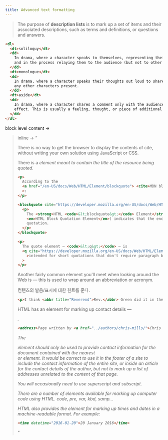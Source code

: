 ```yaml
---
title: Advanced text formatting
---
```


> The purpose of **description lists** is to mark up a set of items and their associated
> descriptions, such as terms and definitions, or questions and answers.

```html
<dl>
  <dt>soliloquy</dt>
  <dd>
    In drama, where a character speaks to themselves, representing their inner thoughts or feelings
    and in the process relaying them to the audience (but not to other characters.)
  </dd>
  <dt>monologue</dt>
  <dd>
    In drama, where a character speaks their thoughts out loud to share them with the audience and
    any other characters present.
  </dd>
  <dt>aside</dt>
  <dd>
    In drama, where a character shares a comment only with the audience for humorous or dramatic
    effect. This is usually a feeling, thought, or piece of additional background information.
  </dd>
</dl>
```

block level content -> <blockquote> inline -> <q>

There is no way to get the browser to display the contents of cite, without writing your own
solution using JavaScript or CSS.

There is a <cite> element meant to contain the title of the resource being quoted.

```html
<p>
  According to the
  <a href="/en-US/docs/Web/HTML/Element/blockquote"> <cite>MDN blockquote page</cite></a
  >:
</p>

<blockquote cite="https://developer.mozilla.org/en-US/docs/Web/HTML/Element/blockquote">
  <p>
    The <strong>HTML <code>&lt;blockquote&gt;</code> Element</strong> (or
    <em>HTML Block Quotation Element</em>) indicates that the enclosed text is an extended
    quotation.
  </p>
</blockquote>

<p>
  The quote element — <code>&lt;q&gt;</code> — is
  <q cite="https://developer.mozilla.org/en-US/docs/Web/HTML/Element/q"
    >intended for short quotations that don't require paragraph breaks.</q
  >
</p>
```

Another fairly common element you'll meet when looking around the Web is <abbr> — this is used to
wrap around an abbreviation or acronym.

컨텐츠의 발음/표시에 대한 힌트를 준다.

```html
<p>I think <abbr title="Reverend">Rev.</abbr> Green did it in the kitchen with the chainsaw.</p>
```

HTML has an element for marking up contact details — <address>.

```html
<address>Page written by <a href="../authors/chris-mills/">Chris Mills</a>.</address>
```

The <address> element should only be used to provide contact information for the document contained
with the nearest <article> or <body> element. It would be correct to use it in the footer of a site
to include the contact information of the entire site, or inside an article for the contact details
of the author, but not to mark up a list of addresses unrelated to the content of that page.

You will occasionally need to use superscript and subscript.

There are a number of elements available for marking up computer code using HTML. code, pre, var,
kbd, samp...

HTML also provides the <time> element for marking up times and dates in a machine-readable format.
For example:

```html
<time datetime="2016-01-20">20 January 2016</time>
```
